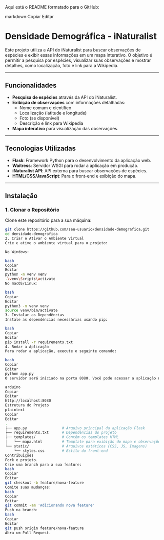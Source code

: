 Aqui está o README formatado para o GitHub:

markdown
Copiar
Editar
# Densidade Demográfica - iNaturalist

Este projeto utiliza a API do iNaturalist para buscar observações de espécies e exibir essas informações em um mapa interativo. O objetivo é permitir a pesquisa por espécies, visualizar suas observações e mostrar detalhes, como localização, foto e link para a Wikipedia.

---

## Funcionalidades

- **Pesquisa de espécies** através da API do iNaturalist.  
- **Exibição de observações** com informações detalhadas:  
  - Nome comum e científico  
  - Localização (latitude e longitude)  
  - Foto (se disponível)  
  - Descrição e link para Wikipedia  
- **Mapa interativo** para visualização das observações.

---

## Tecnologias Utilizadas

- **Flask**: Framework Python para o desenvolvimento da aplicação web.  
- **Waitress**: Servidor WSGI para rodar a aplicação em produção.  
- **iNaturalist API**: API externa para buscar observações de espécies.  
- **HTML/CSS/JavaScript**: Para o front-end e exibição do mapa.

---

## Instalação

### 1. Clonar o Repositório

Clone este repositório para a sua máquina:

```bash
git clone https://github.com/seu-usuario/densidade-demografica.git
cd densidade-demografica
2. Criar e Ativar o Ambiente Virtual
Crie e ative o ambiente virtual para o projeto:

No Windows:

bash
Copiar
Editar
python -m venv venv
.\venv\Scripts\activate
No macOS/Linux:

bash
Copiar
Editar
python3 -m venv venv
source venv/bin/activate
3. Instalar as Dependências
Instale as dependências necessárias usando pip:

bash
Copiar
Editar
pip install -r requirements.txt
4. Rodar a Aplicação
Para rodar a aplicação, execute o seguinte comando:

bash
Copiar
Editar
python app.py
O servidor será iniciado na porta 8080. Você pode acessar a aplicação no navegador através de:

arduino
Copiar
Editar
http://localhost:8080
Estrutura do Projeto
plaintext
Copiar
Editar
.
├── app.py                # Arquivo principal da aplicação Flask
├── requirements.txt      # Dependências do projeto
├── templates/            # Contém os templates HTML
│   └── mapa.html         # Template para exibição do mapa e observações
└── static/               # Arquivos estáticos (CSS, JS, Imagens)
    └── styles.css        # Estilo do front-end
Contribuições
Fork o projeto.
Crie uma branch para a sua feature:
bash
Copiar
Editar
git checkout -b feature/nova-feature
Comite suas mudanças:
bash
Copiar
Editar
git commit -am 'Adicionando nova feature'
Push na branch:
bash
Copiar
Editar
git push origin feature/nova-feature
Abra um Pull Request.
